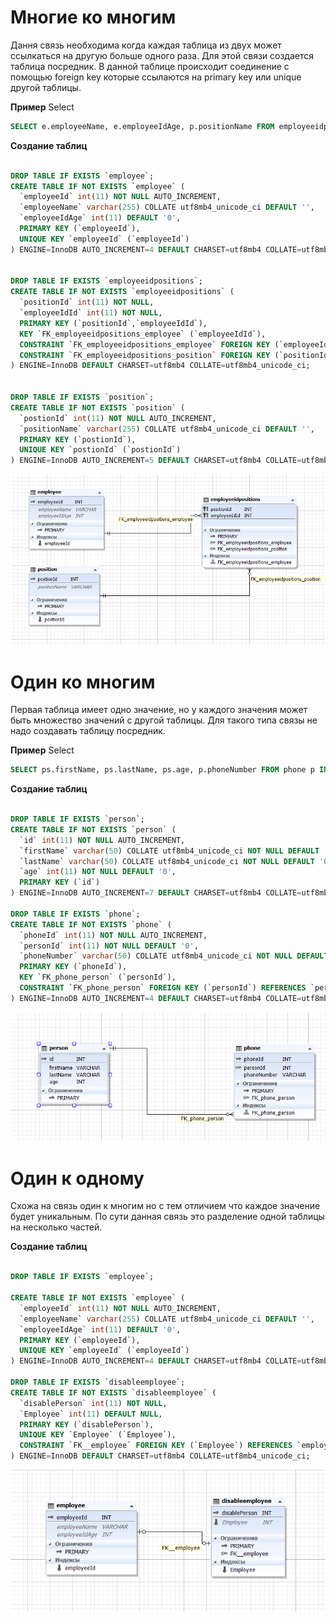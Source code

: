 # Многие ко многим
Дання связь необходима когда каждая таблица из двух может ссылкаться на другую больше одного раза.
Для этой связи создается таблица посредник. В данной таблице происходит соединение с помощью  foreign key которые ссылаются на primary key или unique другой таблицы.

**Пример** Select

```sql
SELECT e.employeeName, e.employeeIdAge, p.positionName FROM employeeidpositions ep INNER JOIN employee e ON ep.employeeIdId = e.employeeId INNER JOIN position p ON ep.positionId = p.postionId;
```

**Создание таблиц**
```sql

DROP TABLE IF EXISTS `employee`;
CREATE TABLE IF NOT EXISTS `employee` (
  `employeeId` int(11) NOT NULL AUTO_INCREMENT,
  `employeeName` varchar(255) COLLATE utf8mb4_unicode_ci DEFAULT '',
  `employeeIdAge` int(11) DEFAULT '0',
  PRIMARY KEY (`employeeId`),
  UNIQUE KEY `employeeId` (`employeeId`)
) ENGINE=InnoDB AUTO_INCREMENT=4 DEFAULT CHARSET=utf8mb4 COLLATE=utf8mb4_unicode_ci;


DROP TABLE IF EXISTS `employeeidpositions`;
CREATE TABLE IF NOT EXISTS `employeeidpositions` (
  `positionId` int(11) NOT NULL,
  `employeeIdId` int(11) NOT NULL,
  PRIMARY KEY (`positionId`,`employeeIdId`),
  KEY `FK_employeeidpositions_employee` (`employeeIdId`),
  CONSTRAINT `FK_employeeidpositions_employee` FOREIGN KEY (`employeeIdId`) REFERENCES `employee` (`employeeId`),
  CONSTRAINT `FK_employeeidpositions_position` FOREIGN KEY (`positionId`) REFERENCES `position` (`postionId`)
) ENGINE=InnoDB DEFAULT CHARSET=utf8mb4 COLLATE=utf8mb4_unicode_ci;


DROP TABLE IF EXISTS `position`;
CREATE TABLE IF NOT EXISTS `position` (
  `postionId` int(11) NOT NULL AUTO_INCREMENT,
  `positionName` varchar(255) COLLATE utf8mb4_unicode_ci DEFAULT '',
  PRIMARY KEY (`postionId`),
  UNIQUE KEY `postionId` (`postionId`)
) ENGINE=InnoDB AUTO_INCREMENT=5 DEFAULT CHARSET=utf8mb4 COLLATE=utf8mb4_unicode_ci;

```

![Many to Many](img/manyToMany.png)

# Один ко многим
Первая таблица имеет одно значение, но у каждого значения может быть множество значений с другой таблицы. Для такого типа связы не надо создавать таблицу посредник.

**Пример** Select

```sql
SELECT ps.firstName, ps.lastName, ps.age, p.phoneNumber FROM phone p INNER JOIN person ps ON p.personId = ps.id;
```

**Создание таблиц**
```sql

DROP TABLE IF EXISTS `person`;
CREATE TABLE IF NOT EXISTS `person` (
  `id` int(11) NOT NULL AUTO_INCREMENT,
  `firstName` varchar(50) COLLATE utf8mb4_unicode_ci NOT NULL DEFAULT '0',
  `lastName` varchar(50) COLLATE utf8mb4_unicode_ci NOT NULL DEFAULT '0',
  `age` int(11) NOT NULL DEFAULT '0',
  PRIMARY KEY (`id`)
) ENGINE=InnoDB AUTO_INCREMENT=7 DEFAULT CHARSET=utf8mb4 COLLATE=utf8mb4_unicode_ci;

DROP TABLE IF EXISTS `phone`;
CREATE TABLE IF NOT EXISTS `phone` (
  `phoneId` int(11) NOT NULL AUTO_INCREMENT,
  `personId` int(11) NOT NULL DEFAULT '0',
  `phoneNumber` varchar(50) COLLATE utf8mb4_unicode_ci NOT NULL DEFAULT '0',
  PRIMARY KEY (`phoneId`),
  KEY `FK_phone_person` (`personId`),
  CONSTRAINT `FK_phone_person` FOREIGN KEY (`personId`) REFERENCES `person` (`id`)
) ENGINE=InnoDB AUTO_INCREMENT=4 DEFAULT CHARSET=utf8mb4 COLLATE=utf8mb4_unicode_ci;

```

![One to Many](img/oneToMany.png)

# Один к одному

Схожа на связь один к многим но с тем отличием что каждое значение будет уникальным. По сути данная связь это разделение одной таблицы на несколько частей.

**Создание таблиц**
```sql

DROP TABLE IF EXISTS `employee`;

CREATE TABLE IF NOT EXISTS `employee` (
  `employeeId` int(11) NOT NULL AUTO_INCREMENT,
  `employeeName` varchar(255) COLLATE utf8mb4_unicode_ci DEFAULT '',
  `employeeIdAge` int(11) DEFAULT '0',
  PRIMARY KEY (`employeeId`),
  UNIQUE KEY `employeeId` (`employeeId`)
) ENGINE=InnoDB AUTO_INCREMENT=4 DEFAULT CHARSET=utf8mb4 COLLATE=utf8mb4_unicode_ci;

DROP TABLE IF EXISTS `disableemployee`;
CREATE TABLE IF NOT EXISTS `disableemployee` (
  `disablePerson` int(11) NOT NULL,
  `Employee` int(11) DEFAULT NULL,
  PRIMARY KEY (`disablePerson`),
  UNIQUE KEY `Employee` (`Employee`),
  CONSTRAINT `FK__employee` FOREIGN KEY (`Employee`) REFERENCES `employee` (`employeeId`)
) ENGINE=InnoDB DEFAULT CHARSET=utf8mb4 COLLATE=utf8mb4_unicode_ci;

```

![One to one](img/oneToOne.png)